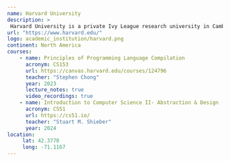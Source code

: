 ```yaml
---
name: Harvard University 
description: >
 Harvard University is a private Ivy League research university in Cambridge, Massachusetts. higher education academy. 
url: "https://www.harvard.edu/"
logo: academic_institution/harvard.png
continent: North America
courses:
    - name: Principles of Programming Language Compilation 
      acronym: CS153
      url: https://canvas.harvard.edu/courses/124796
      teacher: "Stephen Chong"
      year: 2023
      lecture_notes: true
      video_recordings: true
    - name: Introduction to Computer Science II- Abstraction & Design
      acronym: CS51
      url: https://cs51.io/
      teacher: "Stuart M. Shieber"
      year: 2024
location:
     lat: 42.3770
     long: -71.1167
---
```


